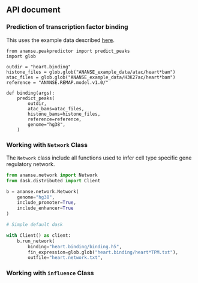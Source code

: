 ## API document

### Prediction of transcription factor binding

This uses the example data described [here](examples.html).

```
from ananse.peakpredictor import predict_peaks
import glob

outdir = "heart.binding"
histone_files = glob.glob("ANANSE_example_data/atac/heart*bam")
atac_files = glob.glob("ANANSE_example_data/H3K27ac/heart*bam")
reference = "ANANSE.REMAP.model.v1.0/"

def binding(args):
    predict_peaks(
        outdir,
        atac_bams=atac_files,
        histone_bams=histone_files,
        reference=reference,
        genome="hg38",
    )
```

### Working with `Network` Class
The `Network` class include all functions used to infer cell type specific gene regulatory network.

```python
from ananse.network import Network
from dask.distributed import Client

b = ananse.network.Network(
    genome="hg38", 
    include_promoter=True,
    include_enhancer=True
)

# Simple default dask

with Client() as client:
    b.run_network(
        binding="heart.binding/binding.h5",
        fin_expression=glob.glob("heart.binding/heart*TPM.txt"),
        outfile="heart.network.txt",

```


### Working with `influence` Class


